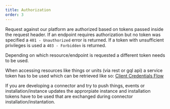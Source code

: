 ```yaml
---
title: Authorization
order: 3
---
```


Request against our platform are authorized based on tokens passed inside the request header. If an endpoint requires authorization but no token was specified a `401 - Unauthorized` error is returned. If a token with unsufficient privileges is used a `403 - Forbidden` is returned.

Depending on which resource/endpoint is requested a different token needs to be used.

When accessing resources like things or units (via rest or gql api) a service token has to be used which can be retrieved like so: [Client Credentials Flow](https://docs.connctd.io/oauth2/#client-credentials-flow)

If you are developing a connector and try to push things, events or installation/instance updates the approrpiate instance and installation tokens have to be used that are exchanged during connector installation/instantation.